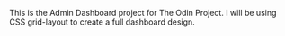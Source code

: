 This is the Admin Dashboard project for The Odin Project. I will be using CSS grid-layout to create a full
dashboard design.
